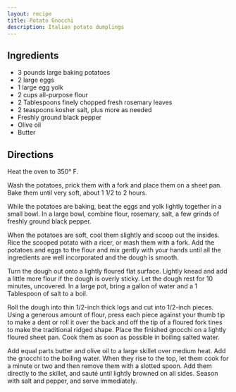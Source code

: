 ```yaml
---
layout: recipe
title: Potato Gnocchi
description: Italian potato dumplings
---
```


## Ingredients

* 3 pounds large baking potatoes
* 2 large eggs
* 1 large egg yolk
* 2 cups all-purpose flour
* 2 Tablespoons finely chopped fresh rosemary leaves
* 2 teaspoons kosher salt, plus more as needed
* Freshly ground black pepper
* Olive oil
* Butter

## Directions

Heat the oven to 350° F.

Wash the potatoes, prick them with a fork and place them on a sheet pan.
Bake them until very soft, about 1 1/2 to 2
hours.

While the potatoes are baking, beat the eggs and yolk lightly together
in a small bowl. In a large bowl, combine flour, rosemary, salt, a few
grinds of freshly ground black pepper.

When the potatoes are soft, cool them slightly and scoop out the
insides. Rice the scooped potato with a ricer, or mash them with a fork.
Add the potatoes and eggs to the flour and mix gently with your hands
until all the ingredients are well incorporated and the dough is
smooth.

Turn the dough out onto a lightly floured flat surface. Lightly knead
and add a little more flour if the dough is overly sticky. Let the dough
rest for 10 minutes, uncovered. In a large pot, bring a gallon of water
and a 1 Tablespoon of salt to a boil.

Roll the dough into thin 1/2-inch thick logs and cut into 1/2-inch
pieces. Using a generous amount of flour, press each piece against your
thumb tip to make a dent or roll it over the back and off the tip of a
floured fork tines to make the traditional ridged shape. Place the
finished gnocchi on a lightly floured sheet pan. Cook them as soon as
possible in boiling salted water.

Add equal parts butter and olive oil to a large skillet over medium
heat. Add the gnocchi to the boiling water. When they rise to the top,
let them cook for a minute or two and then remove them with a slotted
spoon. Add them directly to the skillet, and sauté until lightly browned
on all sides. Season with salt and pepper, and serve immediately.
